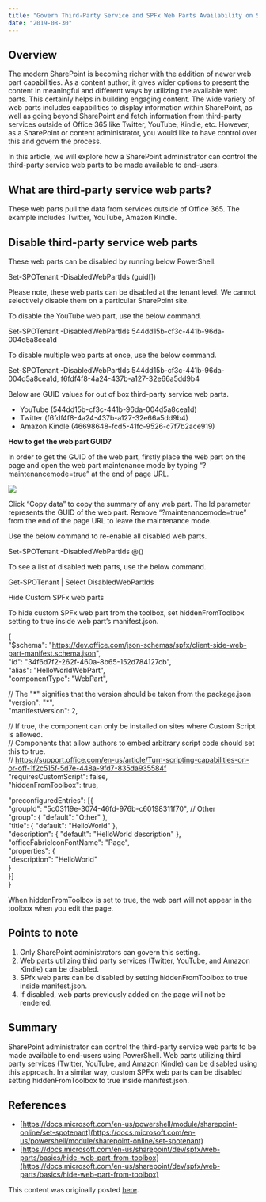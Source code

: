 ```yaml
---
title: "Govern Third-Party Service and SPFx Web Parts Availability on SharePoint Online"
date: "2019-08-30"
---
```


## Overview

The modern SharePoint is becoming richer with the addition of newer web part capabilities. As a content author, it gives wider options to present the content in meaningful and different ways by utilizing the available web parts. This certainly helps in building engaging content. The wide variety of web parts includes capabilities to display information within SharePoint, as well as going beyond SharePoint and fetch information from third-party services outside of Office 365 like Twitter, YouTube, Kindle, etc. However, as a SharePoint or content administrator, you would like to have control over this and govern the process.

In this article, we will explore how a SharePoint administrator can control the third-party service web parts to be made available to end-users.

## What are third-party service web parts?

These web parts pull the data from services outside of Office 365. The example includes Twitter, YouTube, Amazon Kindle.

## Disable third-party service web parts

These web parts can be disabled by running below PowerShell.

Set-SPOTenant -DisabledWebPartIds (guid\[\])

Please note, these web parts can be disabled at the tenant level. We cannot selectively disable them on a particular SharePoint site.

To disable the YouTube web part, use the below command.

Set-SPOTenant -DisabledWebPartIds 544dd15b-cf3c-441b-96da-004d5a8cea1d

To disable multiple web parts at once, use the below command.

Set-SPOTenant -DisabledWebPartIds 544dd15b-cf3c-441b-96da-004d5a8cea1d, f6fdf4f8-4a24-437b-a127-32e66a5dd9b4

Below are GUID values for out of box third-party service web parts.

- YouTube (544dd15b-cf3c-441b-96da-004d5a8cea1d)
- Twitter (f6fdf4f8-4a24-437b-a127-32e66a5dd9b4)
- Amazon Kindle (46698648-fcd5-41fc-9526-c7f7b2ace919)

**How to get the web part GUID?**

In order to get the GUID of the web part, firstly place the web part on the page and open the web part maintenance mode by typing “?maintenancemode=true” at the end of page URL.

![](https://nanddeepnachanblogs.com/wp-content/uploads/2020/03/word-image-468.png)

Click “Copy data” to copy the summary of any web part. The Id parameter represents the GUID of the web part. Remove “?maintenancemode=true” from the end of the page URL to leave the maintenance mode.

Use the below command to re-enable all disabled web parts.

Set-SPOTenant -DisabledWebPartIds @()

To see a list of disabled web parts, use the below command.

Get-SPOTenant | Select DisabledWebPartIds

Hide Custom SPFx web parts

To hide custom SPFx web part from the toolbox, set hiddenFromToolbox setting to true inside web part’s manifest.json.

{  
  "$schema": "https://dev.office.com/json-schemas/spfx/client-side-web-part-manifest.schema.json",  
  "id": "34f6d7f2-262f-460a-8b65-152d784127cb",  
  "alias": "HelloWorldWebPart",  
  "componentType": "WebPart",  
  
  // The "\*" signifies that the version should be taken from the package.json  
  "version": "\*",  
  "manifestVersion": 2,  
  
  // If true, the component can only be installed on sites where Custom Script is allowed.  
  // Components that allow authors to embed arbitrary script code should set this to true.  
  // https://support.office.com/en-us/article/Turn-scripting-capabilities-on-or-off-1f2c515f-5d7e-448a-9fd7-835da935584f  
  "requiresCustomScript": false,  
  "hiddenFromToolbox": true,  
  
  "preconfiguredEntries": \[{  
    "groupId": "5c03119e-3074-46fd-976b-c60198311f70", // Other  
    "group": { "default": "Other" },  
    "title": { "default": "HelloWorld" },  
    "description": { "default": "HelloWorld description" },  
    "officeFabricIconFontName": "Page",  
    "properties": {  
      "description": "HelloWorld"  
    }  
  }\]  
}

When hiddenFromToolbox is set to true, the web part will not appear in the toolbox when you edit the page.

## Points to note

1. Only SharePoint administrators can govern this setting.
2. Web parts utilizing third party services (Twitter, YouTube, and Amazon Kindle) can be disabled.
3. SPfx web parts can be disabled by setting hiddenFromToolbox to true inside manifest.json.
4. If disabled, web parts previously added on the page will not be rendered.

## Summary

SharePoint administrator can control the third-party service web parts to be made available to end-users using PowerShell. Web parts utilizing third party services (Twitter, YouTube, and Amazon Kindle) can be disabled using this approach. In a similar way, custom SPFx web parts can be disabled setting hiddenFromToolbox to true inside manifest.json.

## References

- [https://docs.microsoft.com/en-us/powershell/module/sharepoint-online/set-spotenant](https://docs.microsoft.com/en-us/powershell/module/sharepoint-online/set-spotenant)
- [https://docs.microsoft.com/en-us/sharepoint/dev/spfx/web-parts/basics/hide-web-part-from-toolbox](https://docs.microsoft.com/en-us/sharepoint/dev/spfx/web-parts/basics/hide-web-part-from-toolbox)

This content was originally posted [here](https://www.c-sharpcorner.com/article/govern-third-party-service-and-spfx-web-parts-availability-on-sharepoint-online/).
